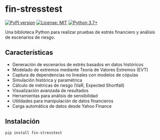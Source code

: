 # fin-stresstest

[![PyPI version](https://badge.fury.io/py/fin-stresstest.svg)](https://badge.fury.io/py/fin-stresstest)
[![License: MIT](https://img.shields.io/badge/License-MIT-yellow.svg)](https://opensource.org/licenses/MIT)
[![Python 3.7+](https://img.shields.io/badge/python-3.7+-blue.svg)](https://www.python.org/downloads/)

Una biblioteca Python para realizar pruebas de estrés financiero y análisis de escenarios de riesgo.

## Características

- Generación de escenarios de estrés basados en datos históricos
- Modelado de extremos mediante Teoría de Valores Extremos (EVT)
- Captura de dependencias no lineales con modelos de cópulas
- Simulación histórica y paramétrica
- Cálculo de métricas de riesgo (VaR, Expected Shortfall)
- Visualización avanzada de resultados
- Herramientas para análisis de sensibilidad
- Utilidades para manipulación de datos financieros
- Carga automática de datos desde Yahoo Finance

## Instalación

```bash
pip install fin-stresstest